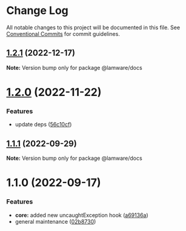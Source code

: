 # Change Log

All notable changes to this project will be documented in this file.
See [Conventional Commits](https://conventionalcommits.org) for commit guidelines.

## [1.2.1](https://github.com/evilkiwi/lamware/compare/@lamware/docs@1.2.0...@lamware/docs@1.2.1) (2022-12-17)

**Note:** Version bump only for package @lamware/docs





# [1.2.0](https://github.com/evilkiwi/lamware/compare/@lamware/docs@1.1.1...@lamware/docs@1.2.0) (2022-11-22)


### Features

* update deps ([56c10cf](https://github.com/evilkiwi/lamware/commit/56c10cf693d4dbab4f98b9ca8867423e1792a1ac))





## [1.1.1](https://github.com/evilkiwi/lamware/compare/@lamware/docs@1.1.0...@lamware/docs@1.1.1) (2022-09-29)

**Note:** Version bump only for package @lamware/docs





# 1.1.0 (2022-09-17)


### Features

* **core:** added new uncaughtException hook ([a69136a](https://github.com/evilkiwi/lamware/commit/a69136a71db20fbb391e8f5c62d0a5e853ebb2af))
* general maintenance ([02b8730](https://github.com/evilkiwi/lamware/commit/02b8730fc776181b6be8c8950e17a186380d975e))
